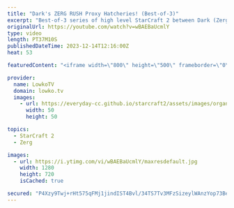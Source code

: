 ```yaml
---
title: "Dark's ZERG RUSH Proxy Hatcheries! (Best-of-3)"
excerpt: "Best-of-3 series of high level StarCraft 2 between Dark (Zerg) and NightMare (Protoss). In this series Dark decides to play some questionable strategies against his Protoss opponent but as per usual he somehow makes it work. A proxy hatchery is a strategy where a Zerg player builds a Hatchery near the"
originalUrl: https://youtube.com/watch?v=wBAEBaUcmlY
type: video
length: PT37M10S
publishedDateTime: 2023-12-14T12:16:00Z
heat: 53

featuredContent: "<iframe width=\"800\" height=\"500\" frameborder=\"0\" src=\"https://www.youtube.com/embed/wBAEBaUcmlY\" allow=\"accelerometer; autoplay; encrypted-media; gyroscope; picture-in-picture\" allowfullscreen></iframe>"

provider:
  name: LowkoTV
  domain: lowko.tv
  images:
    - url: https://everyday-cc.github.io/starcraft2/assets/images/organizations/lowko.tv-50x50.jpg
      width: 50
      height: 50

topics:
  - StarCraft 2
  - Zerg

images:
  - url: https://i.ytimg.com/vi/wBAEBaUcmlY/maxresdefault.jpg
    width: 1280
    height: 720
    isCached: true

secured: "P4Xzy9Twj+rHt575qFMj1jindIST4Bvl/34TS7Tv3MFzSizeylWAnzYop73Be43ShM2rqCfZUFErT0MltEpqSrEzN00PmEFMnn44OwuaBai6xJwcTlQwTTsprVMH7AOfSp8q96l67EqOVFgP4bgJTSju/Tefv7aE6wzmF30pbGiiMXbBF6Q3ya7o0JNcfdICVkosqJYdL6zqQL4owNfu5BFHr4kiqlpKiwBbpRzK9Z+G7O7tdYUVnMKdaBfoIAKznbuAr5W3CWaz0gdu1fIQKZDvkLG/iG3WUhS9QplkAKgG4mRHnpWWezBBIisy7PtC9zKM+fm7YPsQNdE9/WbRXXtKPh3cFwls3pOV8NRdzi1hd6VZV1Pd4H3Kr60iif1WRW9nYZYymvUp3BOjI2xWzB/W1bmK1pWTjmMxhT2UAnc=;ZFlm1gsLbgoPajKTQRdVfQ=="
---
```


